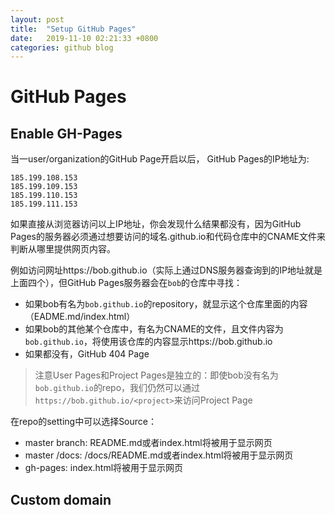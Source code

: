 ```yaml
---
layout: post
title:  "Setup GitHub Pages"
date:   2019-11-10 02:21:33 +0800
categories: github blog
---
```

# GitHub Pages

## Enable GH-Pages
当一user/organization的GitHub Page开启以后，
GitHub Pages的IP地址为:
```
185.199.108.153
185.199.109.153
185.199.110.153
185.199.111.153
```

如果直接从浏览器访问以上IP地址，你会发现什么结果都没有，因为GitHub Pages的服务器必须通过想要访问的域名<user>.github.io和代码仓库中的CNAME文件来判断从哪里提供网页内容。

例如访问网址https://bob.github.io（实际上通过DNS服务器查询到的IP地址就是上面四个），但GitHub Pages服务器会在`bob`的仓库中寻找：
- 如果bob有名为`bob.github.io`的repository，就显示这个仓库里面的内容（EADME.md/index.html）
- 如果bob的其他某个仓库中，有名为CNAME的文件，且文件内容为`bob.github.io`，将使用该仓库的内容显示https://bob.github.io
- 如果都没有，GitHub 404 Page

> 注意User Pages和Project Pages是独立的：即使bob没有名为`bob.github.io`的repo，我们仍然可以通过`https://bob.github.io/<project>`来访问Project Page

在repo的setting中可以选择Source：
- master branch: README.md或者index.html将被用于显示网页
- master /docs: /docs/README.md或者index.html将被用于显示网页
- gh-pages: index.html将被用于显示网页

## Custom domain

